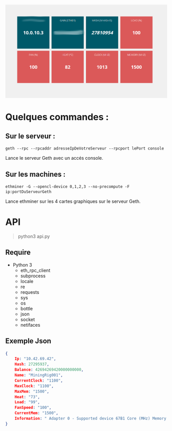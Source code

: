 ![Dashboard](panel.png)


# Quelques commandes : 

## Sur le serveur : 
```
geth --rpc --rpcaddr adresseIpDeVotreServeur --rpcport lePort console
```
Lance le serveur Geth avec un accés console.

## Sur les machines :

```
ethminer -G --opencl-device 0,1,2,3 --no-precompute -F ip:portDuServeurGeth
```
Lance ethminer sur les 4 cartes graphiques sur le serveur Geth.

# API

> python3 api.py

## Require

- Python 3
	- eth_rpc_client 
	- subprocess
	- locale
	- re
	- requests
	- sys
	- os
	- bottle
	- json
	- socket
	- netifaces

## Exemple Json

```Json
{
	Ip: "10.42.69.42",
	Hash: 27295937,
	Balance: 42694269420000000000,
	Name: "MiningRig001",
	CurrentClock: "1100",
	MaxClock: "1100",
	MaxMem: "1500",
	Heat: "73",
	Load: "99",
	FanSpeed: "100",
	CurrentMem: "1500",
	Information: " Adapter 0 - Supported device 67B1 Core (MHz) Memory (MHz) Current Clocks : 1100 1500 Current Peak : 1100 1500 Configurable Peak Range : [300-1500] [150-2000] GPU load : 97% "
}
```